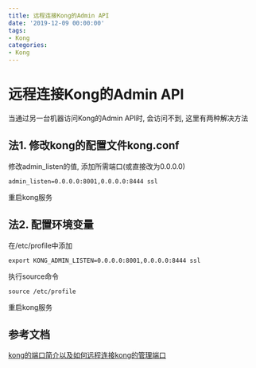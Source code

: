 ```yaml
---
title: 远程连接Kong的Admin API
date: '2019-12-09 00:00:00'
tags:
- Kong
categories:
- Kong
---
```

# 远程连接Kong的Admin API

当通过另一台机器访问Kong的Admin API时, 会访问不到, 这里有两种解决方法

## 法1. 修改kong的配置文件kong.conf
修改admin_listen的值, 添加所需端口(或直接改为0.0.0.0)
```properties
admin_listen=0.0.0.0:8001,0.0.0.0:8444 ssl
```
重启kong服务

## 法2. 配置环境变量

在/etc/profile中添加
```shell
export KONG_ADMIN_LISTEN=0.0.0.0:8001,0.0.0.0:8444 ssl
```
执行source命令
```shell
source /etc/profile
```
重启kong服务

## 参考文档
[kong的端口简介以及如何远程连接kong的管理端口](https://blog.csdn.net/wtfk233/article/details/100561415)
